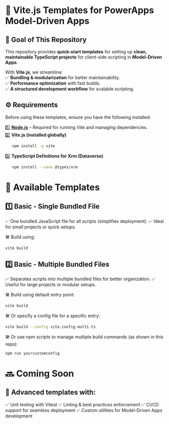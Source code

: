 # 🚀 Vite.js Templates for PowerApps Model-Driven Apps

## 🎯 Goal of This Repository

This repository provides **quick-start templates** for setting up **clean, maintainable TypeScript projects** for client-side scripting in **Model-Driven Apps**.

With **Vite.js**, we streamline:  
✅ **Bundling & modularization** for better maintainability.  
✅ **Performance optimization** with fast builds.  
✅ **A structured development workflow** for scalable scripting.

## ⚙️ Requirements

Before using these templates, ensure you have the following installed:

1️⃣ **[Node.js](https://nodejs.org/)** – Required for running Vite and managing dependencies.  
2️⃣ **Vite.js (installed globally)**

```bash
   npm install -g vite
```

3️⃣ **TypeScript Definitions for Xrm (Dataverse)**

```bash
   npm install --save @types/xrm
```

# 📂 Available Templates

## 1️⃣ Basic - Single Bundled File

✅ One bundled JavaScript file for all scripts (simplifies deployment).
✅ Ideal for small projects or quick setups.

🛠 Build using:

```bash
vite build
```

## 2️⃣ Basic - Multiple Bundled Files

✅ Separates scripts into multiple bundled files for better organization.
✅ Useful for large projects or modular setups.

🛠 Build using default entry point:

```bash
vite build
```

🛠 Or specify a config file for a specific entry:

```bash
vite build --config vite.config.multi.ts
```

🛠 Or use npm scripts to manage multiple build commands (as shown in this repo):

```bash
npm run yourcustomconfig
```

# 🔜 Coming Soon

## 🚀 Advanced templates with:

✅ Unit testing with Vitest
✅ Linting & best practices enforcement
✅ CI/CD support for seamless deployment
✅ Custom utilities for Model-Driven Apps development
